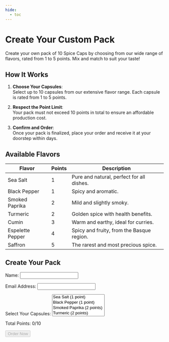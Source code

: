 ```yaml
---
hide:
  - toc
---
```


# Create Your Custom Pack

Create your own pack of 10 Spice Caps by choosing from our wide range of flavors, rated from 1 to 5 points. Mix and match to suit your taste!

## How It Works

1. **Choose Your Capsules**:  
   Select up to 10 capsules from our extensive flavor range. Each capsule is rated from 1 to 5 points.

2. **Respect the Point Limit**:  
   Your pack must not exceed 10 points in total to ensure an affordable production cost.

3. **Confirm and Order**:  
   Once your pack is finalized, place your order and receive it at your doorstep within days.

## Available Flavors

| Flavor               | Points | Description                          |
|-----------------------|--------|--------------------------------------|
| Sea Salt             | 1      | Pure and natural, perfect for all dishes. |
| Black Pepper         | 1      | Spicy and aromatic.                 |
| Smoked Paprika       | 2      | Mild and slightly smoky.            |
| Turmeric             | 2      | Golden spice with health benefits.  |
| Cumin                | 3      | Warm and earthy, ideal for curries. |
| Espelette Pepper     | 4      | Spicy and fruity, from the Basque region. |
| Saffron              | 5      | The rarest and most precious spice. |

## Create Your Pack

<form action="https://formspree.io/f/your-form-id" method="POST">
  <label for="name">Name:</label>
  <input type="text" id="name" name="name" required>

  <label for="email">Email Address:</label>
  <input type="email" id="email" name="email" required>

  <label for="capsules">Select Your Capsules:</label>
  <select id="capsules" name="capsules" multiple required>
    <option value="sea_salt" data-points="1">Sea Salt (1 point)</option>
    <option value="black_pepper" data-points="1">Black Pepper (1 point)</option>
    <option value="smoked_paprika" data-points="2">Smoked Paprika (2 points)</option>
    <option value="turmeric" data-points="2">Turmeric (2 points)</option>
    <option value="cumin" data-points="3">Cumin (3 points)</option>
    <option value="espelette_pepper" data-points="4">Espelette Pepper (4 points)</option>
    <option value="saffron" data-points="5">Saffron (5 points)</option>
  </select>

  <p>Total Points: <span id="total-points">0</span>/10</p>

  <button type="submit" id="submit-button" disabled>Order Now</button>
</form>

<script>
  const select = document.getElementById('capsules');
  const totalPointsDisplay = document.getElementById('total-points');
  const submitButton = document.getElementById('submit-button');

  let totalPoints = 0;

  select.addEventListener('change', (event) => {
    totalPoints = Array.from(event.target.selectedOptions)
      .reduce((sum, option) => sum + parseInt(option.dataset.points), 0);
    totalPointsDisplay.textContent = totalPoints;

    if (totalPoints <= 30) {
      submitButton.disabled = false;
    } else {
      submitButton.disabled = true;
    }
  });
</script>